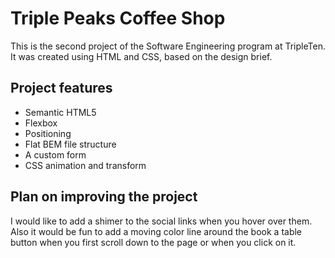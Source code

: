 # Triple Peaks Coffee Shop

This is the second project of the Software Engineering program at TripleTen. It was created using HTML and CSS, based on the design brief.

## Project features

- Semantic HTML5
- Flexbox
- Positioning
- Flat BEM file structure
- A custom form
- CSS animation and transform

## Plan on improving the project

I would like to add a shimer to the social links when you hover over them.
Also it would be fun to add a moving color line around the book a table button when you first scroll down to the page or when you click on it.
